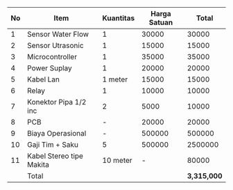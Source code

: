 | No | Item                     | Kuantitas | Harga Satuan | Total               |
| -- | ------------------------ | --------- | ------------ | ------------------- |
| 1  | Sensor Water Flow        | 1         | 30000        | 30000               |
| 2  | Sensor Utrasonic         | 1         | 15000        | 15000               |
| 3  | Microcontroller          | 1         | 35000        | 35000               |
| 4  | Power Suplay             | 1         | 20000        | 20000               |
| 5  | Kabel Lan                | 1 meter   | 15000        | 15000               |
| 6  | Relay                    | 1         | 10000        | 10000               |
| 7  | Konektor Pipa 1/2 inc    | 2         | 5000         | 10000               |
| 8  | PCB                      | -         | 20000        | 20000               |
| 9  | Biaya Operasional        | -         | 500000       | 500000              |
| 10 | Gaji Tim + Saku          | 5         | 500000       | 2500000             |
| 11 | Kabel Stereo tipe Makita | 10 meter  | -            | 80000               |
|    | Total                    |           |              | **3,315,000** |
